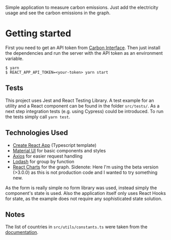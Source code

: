 Simple application to measure carbon emissions. Just add the electricity usage and see the carbon emissions in the graph.

# Getting started
First you need to get an API token from [Carbon Interface](https://www.carboninterface.com/). Then just install the dependencies and run the server with the API token as an environment variable.

```
$ yarn
$ REACT_APP_API_TOKEN=<your-token> yarn start
```

## Tests
This project uses Jest and React Testing Library. A test example for an utility and a React component can be found in the folder `src/tests/`. As a next step integration tests (e.g. using Cypress) could be introduced. To run the tests simply call `yarn test`.

## Technologies Used
* [Create React App](https://create-react-app.dev/docs/getting-started#creating-a-typescript-app) (Typescript template)
* [Material UI](https://mui.com/) for basic components and styles
* [Axios](https://axios-http.com/) for easier request handling
* [Lodash](https://lodash.com/) for group by function
* [React Charts](https://react-charts.tanstack.com/) for the graph. Sidenote: Here I'm using the beta version (>3.0.0) as this is not production code and I wanted to try something new.

As the form is really simple no form library was used, instead simply the component's state is used. Also the application itself only uses React Hooks for state, as the example does not require any sophisticated state solution.

## Notes
The list of countries in `src/utils/constants.ts` were taken from the [documentation](https://www.notion.so/4b4f41db73254b4b915ba01d55eba7e7?v=4ad0efe7763540ab801fadd9f3bf1ce0).
